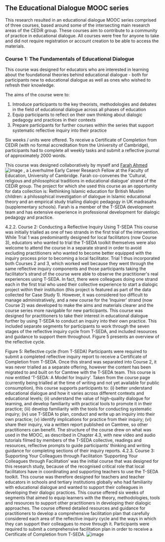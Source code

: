 ## The Educational Dialogue MOOC series

This research resulted in an educational dialogue MOOC series comprised of three courses, based around some of the intersecting main research areas of the CEDiR group. These courses aim to contribute to a community of practice in educational dialogue. All courses were free for anyone to take and did not require registration or account creation to be able to access the materials. 

### Course 1: The Fundamentals of Educational Dialogue

This course was designed for educators who are interested in learning about the foundational theories behind educational dialogue - both for participants new to educational dialogue as well as ones who wished to refresh their knowledge.

The aims of the course were to:
1. Introduce participants to the key theorists, methodologies and debates in the field of educational dialogue across all phases of education
2. Equip participants to reflect on their own thinking about dialogic pedagogy and practices in their contexts
3. Prepare participants for further courses within the series that support systematic reflective inquiry into their practice

Six weeks / units were offered. To receive a Certificate of Completion from CEDiR (with no formal accreditation from the University of Cambridge), participants had to complete all weekly tasks and submit a reflective journal of approximately 2000 words.

This course was designed collaboratively by myself and [Farah Ahmed](https://www.educ.cam.ac.uk/people/staff/ahmed_farah/ )![image](https://github.com/user-attachments/assets/bb2cf231-efc4-41fd-b2f2-7c37d19a6f2d)
, a Leverhulme Early Career Research Fellow at the Faculty of Education, University of Cambridge. Farah co-convenes the ‘Cultural, religious and philosophical traditions in educational dialogue’ strand of the CEDiR group. The project for which she used this course as an opportunity for data collection is: Rethinking Islamic education for British Muslim children: a philosophical investigation of dialogue in Islamic educational theory and an empirical study trialling dialogic pedagogy in UK madrasahs (supplementary schools).  Farah is a member of the T-SEDA development team and has extensive experience in professional development for dialogic pedagogy and practice.

4.2.2. Course 2: Conducting a Reflective Inquiry Using T-SEDA
This course was initially trialled as one of two strands in the first trial of the intervention. While Trial 1 was predominantly designed for local facilitators (now Course 3), educators who wanted to trial the T-SEDA toolkit themselves were also welcome to attend the course in a separate strand in order to avoid excluding practitioners who wanted to become better equipped with the inquiry process prior to becoming a local facilitator. Trial 1 thus incorporated both Courses 2 and 3, which worked well because they went through the same reflective inquiry components and those participants taking the facilitator’s strand of the course were able to observe the practitioner's real experiences using T-SEDA. In fact, there were colleagues doing one strand each in the first trial who used their collective experience to start a dialogic project within their institution (this project is featured as part of the data collected for Case Study 1). However, it was considered too difficult to manage administratively, and a new course for the ‘Inquirer’ strand (now Course 2) was developed to make the aims and materials clearer and the course series more navigable for new participants.
This course was designed for practitioners to take their interest in educational dialogue further by using T-SEDA to conduct an inquiry into their own practice. This included separate segments for participants to work through the seven stages of the reflective inquiry cycle from T-SEDA, and included resources and guidance to support them throughout. Figure 5 presents an overview of the reflective cycle.
 
Figure 5: Reflective cycle (from T-SEDA)
Participants were required to submit a completed reflective inquiry report to receive a Certificate of Completion from T-SEDA.
Once this strand was separated into Course 2, it was never trialled as a separate offering, however the content has been migrated to and built on for Camtree with the T-SEDA team. This course is now entitled ‘T-SEDA: A Model for Inquiry’. Taken from the course page (currently being trialled at the time of writing and not yet available for public consumption), this course supports participants to: (i) better understand educational dialogue and how it varies across different contexts and educational levels; (ii) understand the value of high-quality dialogue for learning, and develop familiarity with practical tools to promote it in their practice; (iii) develop familiarity with the tools for conducting systematic inquiry; (iv) use T-SEDA to plan, conduct and write up an inquiry into their own practice; (v) identify implications for practice from their inquiry; (vi) share their inquiry, via a written report published on Camtree, so other practitioners can benefit. The structure of the course drew on what was used in the MOOC, as described in Chapter 4.3, with new video and audio tutorials filmed by members of the T-SEDA collective, readings and resources, reflective prompts to guide participants’ thinking and writing guidance for completing sections of their inquiry reports.
4.2.3. Course 3: Supporting Your Colleagues through Facilitation
‘Supporting Your Colleagues through Facilitation’ was the initial course that was designed for this research study, because of the recognised critical role that local facilitators have in coordinating and supporting teachers to use the T-SEDA toolkit. This course was therefore designed for teachers and teacher educators in schools and tertiary institutions globally who had familiarity with educational dialogue and wanted to support their colleagues in developing their dialogic practices. This course offered six weeks of segments that aimed to equip learners with the theory, methodologies, tools and resources to support other practitioners in developing their dialogic approaches. The course offered detailed resources and guidance for practitioners to develop a comprehensive facilitation plan that carefully considered each area of the reflective inquiry cycle and the ways in which they can support their colleagues to move through it. Participants were required to submit a comprehensive facilitation plan in order to receive a Certificate of Completion from T-SEDA.
![image](https://github.com/user-attachments/assets/d6325f97-61cc-4ba6-b6da-ace1dc2c9f33)
